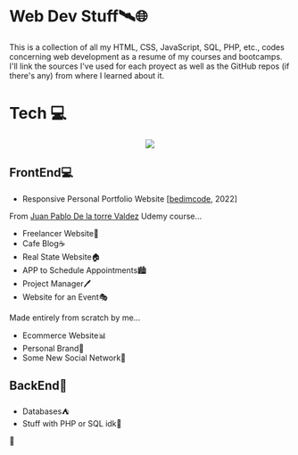# Web Dev Stuff🛰️🌐

This is a collection of all my HTML, CSS, JavaScript, SQL, PHP, etc., codes concerning web development as a resume of my courses and bootcamps. I'll link the sources I've used for each proyect as well as the GitHub repos (if there's any) from where I learned about it.

# Tech 💻
<p align="center">
  <a href="https://skillicons.dev">
    <img src="https://skillicons.dev/icons?i=html,css,javascript,mysql,php&theme=light&perline=5"/>
  </a>
</p>

## FrontEnd💻
- Responsive Personal Portfolio Website [[bedimcode](https://github.com/bedimcode), 2022]

From [Juan Pablo De la torre Valdez](https://www.udemy.com/course/desarrollo-web-completo-con-html5-css3-js-php-y-mysql/#instructor-1) Udemy course...
- Freelancer Website💼
- Cafe Blog☕️
- Real State Website🏠
- APP to Schedule Appointments🏙️
- Project Manager🖊️
- Website for an Event🎭

Made entirely from scratch by me...

- Ecommerce Website📊
- Personal Brand📍
- Some New Social Network🦄

## BackEnd🎈
- Databases⛺️
- Stuff with PHP or SQL idk🐬

🦉
